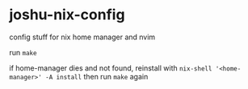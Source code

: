 # joshu-nix-config
config stuff for nix home manager and nvim

run `make`

if home-manager dies and not found, reinstall with `nix-shell '<home-manager>' -A install` then run `make` again

